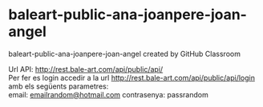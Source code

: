 # baleart-public-ana-joanpere-joan-angel
baleart-public-ana-joanpere-joan-angel created by GitHub Classroom

 Url API: http://rest.bale-art.com/api/public/api/  
 Per fer es login accedir a la url http://rest.bale-art.com/api/public/api/login  
 amb els següents parametres:  
 email: emailrandom@hotmail.com
 contrasenya: passrandom
